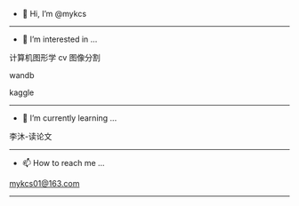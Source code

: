 - 👋 Hi, I’m @mykcs

---

- 👀 I’m interested in ...

计算机图形学 cv 图像分割

wandb

kaggle

---

- 🌱 I’m currently learning ...

李沐-读论文

---

- 📫 How to reach me ...

mykcs01@163.com



<!---
mykcs/mykcs is a ✨ special ✨ repository because its `README.md` (this file) appears on your GitHub profile.
You can click the Preview link to take a look at your changes.
--->
********

